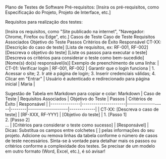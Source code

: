 Plano de Testes de Software
Pré-requisitos:
[Insira os pré-requisitos, como Especificação do Projeto, Projeto de Interface, etc.]

Requisitos para realização dos testes:

[Insira os requisitos, como "Site publicado na internet", "Navegador: Chrome, Firefox ou Edge", etc.]
Casos de Teste
Caso de Teste	Requisitos Associados	Objetivo do Teste	Passos	Critérios de Êxito	Responsável
CT-XX: [Descrição do caso de teste]	[Lista de requisitos, ex: RF-001, RF-002]	[Descreva o objetivo do teste]	[Liste os passos para executar o teste]	[Descreva os critérios para considerar o teste como bem-sucedido]	[Nome(s) do(s) responsável(is)]
Exemplo de preenchimento de uma linha:
| CT-01: Verificar login | RF-001, RF-002 | Garantir que o login funciona | 1. Acessar o site; 2. Ir até a página de login; 3. Inserir credenciais válidas; 4. Clicar em "Entrar" | Usuário é autenticado e redirecionado para página inicial | Maria |

Sugestão de Tabela em Markdown para copiar e colar:
Markdown
| Caso de Teste | Requisitos Associados | Objetivo do Teste | Passos | Critérios de Êxito | Responsável |
|---------------|----------------------|-------------------|--------|--------------------|-------------|
| CT-XX: [Descreva o caso de teste] | [RF-XXX, RF-YYY] | [Objetivo do teste] | 1. [Passo 1]<br>2. [Passo 2]<br>... | [Critérios para considerar o teste como sucesso] | [Responsável] |
Dicas:
Substitua os campos entre colchetes [ ] pelas informações do seu projeto.
Adicione ou remova linhas da tabela conforme o número de casos de teste necessários.
Sinta-se à vontade para detalhar mais os passos ou critérios conforme a complexidade dos testes.
Se precisar de um modelo em outro formato (Word, Excel, etc.), é só avisar!



